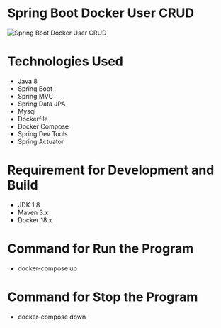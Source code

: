 # Spring Boot Docker User CRUD

![Spring Boot Docker User CRUD](https://cdn-images-1.medium.com/max/2600/1*jRVegGXfpxyQ6htsVJGncA.png "Spring Boot Docker User CRUD")

# Technologies Used
- Java 8
- Spring Boot
- Spring MVC
- Spring Data JPA
- Mysql
- Dockerfile
- Docker Compose
- Spring Dev Tools
- Spring Actuator

# Requirement for Development and Build
- JDK 1.8
- Maven 3.x
- Docker 18.x

# Command for Run the Program
- docker-compose up

# Command for Stop the Program
- docker-compose down
